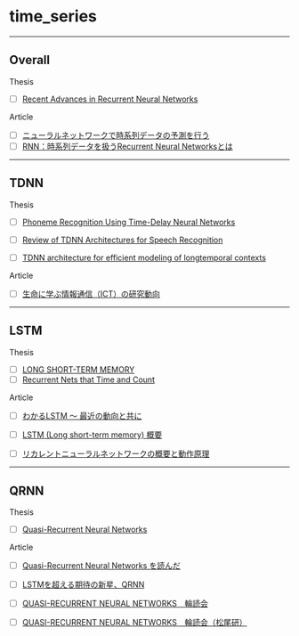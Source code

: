 # time_series
---
## Overall
Thesis
- [ ] [Recent Advances in Recurrent Neural Networks](https://arxiv.org/abs/1801.01078)

Article
- [ ] [ニューラルネットワークで時系列データの予測を行う](https://qiita.com/icoxfog417/items/2791ee878deee0d0fd9c)
- [ ] [RNN：時系列データを扱うRecurrent Neural Networksとは](https://deepage.net/deep_learning/2017/05/23/recurrent-neural-networks.html)
---
## TDNN
Thesis
- [ ] [Phoneme Recognition Using Time-Delay Neural Networks](http://www.cs.toronto.edu/~fritz/absps/waibelTDNN.pdf)
- [ ] [Review of TDNN Architectures for Speech Recognition](http://isl.anthropomatik.kit.edu/pdf/Sugiyama1991.pdf)
- [ ] [TDNN architecture for efficient modeling of longtemporal contexts](http://www.danielpovey.com/files/2015_interspeech_multisplice.pdf)


Article
- [ ] [生命に学ぶ情報通信（ICT）の研究動向](http://www.nict.go.jp/publication/shuppan/kihou-journal/kihou-vol54no4/0201.pdf)

---
## LSTM
Thesis
- [ ] [LONG SHORT-TERM MEMORY](http://www.bioinf.jku.at/publications/older/2604.pdf)
- [ ] [Recurrent Nets that Time and Count](ftp://ftp.idsia.ch/pub/juergen/TimeCount-IJCNN2000.pdf)

Article
- [ ] [わかるLSTM ～ 最近の動向と共に](https://qiita.com/t_Signull/items/21b82be280b46f467d1b)
- [ ] [LSTM (Long short-term memory) 概要](https://www.slideshare.net/KenjiUrai/kenji-urailstm)
- [ ] [リカレントニューラルネットワークの概要と動作原理](https://wbawakate.jp/data/event/5/rnn.pdf)


- ---
## QRNN
Thesis
- [ ] [Quasi-Recurrent Neural Networks](https://arxiv.org/abs/1611.01576)

Article
- [ ] [Quasi-Recurrent Neural Networks を読んだ](http://musyoku.github.io/2017/05/30/Quasi-Recurrent-Neural-Networks/)
- [ ] [LSTMを超える期待の新星、QRNN](https://qiita.com/icoxfog417/items/d77912e10a7c60ae680e)
- [ ] [QUASI-RECURRENT NEURAL NETWORKS　輪読会](https://www.slideshare.net/DeepLearningJP2016/dlquasirecurrent-neural-networks)
- [ ] [QUASI-RECURRENT NEURAL NETWORKS　輪読会（松尾研）](https://www.slideshare.net/DeepLearningJP2016/dlquasirecurrent-neural-networks-75906862)





